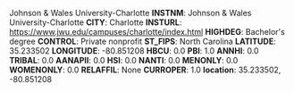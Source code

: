 
Johnson & Wales University-Charlotte
**INSTNM**: Johnson & Wales University-Charlotte
**CITY**: Charlotte
**INSTURL**: https://www.jwu.edu/campuses/charlotte/index.html
**HIGHDEG**: Bachelor's degree
**CONTROL**: Private nonprofit
**ST_FIPS**: North Carolina
**LATITUDE**: 35.233502
**LONGITUDE**: -80.851208
**HBCU**: 0.0
**PBI**: 1.0
**ANNHI**: 0.0
**TRIBAL**: 0.0
**AANAPII**: 0.0
**HSI**: 0.0
**NANTI**: 0.0
**MENONLY**: 0.0
**WOMENONLY**: 0.0
**RELAFFIL**: None
**CURROPER**: 1.0
**location**: 35.233502, -80.851208